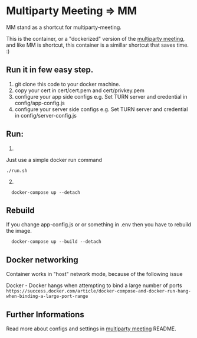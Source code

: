 # Multiparty Meeting => MM
MM stand as a shortcut for multiparty-meeting.

This is the container, or a "dockerized" version of the [multiparty meeting](https://github.com/havfo/multiparty-meeting),
and like MM is shortcut, this container is a simillar shortcut that saves time.
:)

## Run it in few easy step.
1. git clone this code to your docker machine.
2. copy your cert in cert/cert.pem and cert/privkey.pem
2. configure your app side configs
   e.g. Set TURN server and credential in config/app-config.js
3. configure your server side configs
   e.g. Set TURN server and credential in config/server-config.js

## Run:
1. 

Just use a simple docker run command
```
./run.sh
```

2.
```
  docker-compose up --detach
```
## Rebuild

If you change app-config.js or or something in .env then you have to rebuild the image.
```
  docker-compose up --build --detach
```

## Docker networking
Container works in "host" network mode, because of the following issue

Docker - Docker hangs when attempting to bind a large number of ports
`https://success.docker.com/article/docker-compose-and-docker-run-hang-when-binding-a-large-port-range`


## Further Informations 
Read more about configs and settings in [multiparty meeting](https://github.com/havfo/multiparty-meeting) README.
